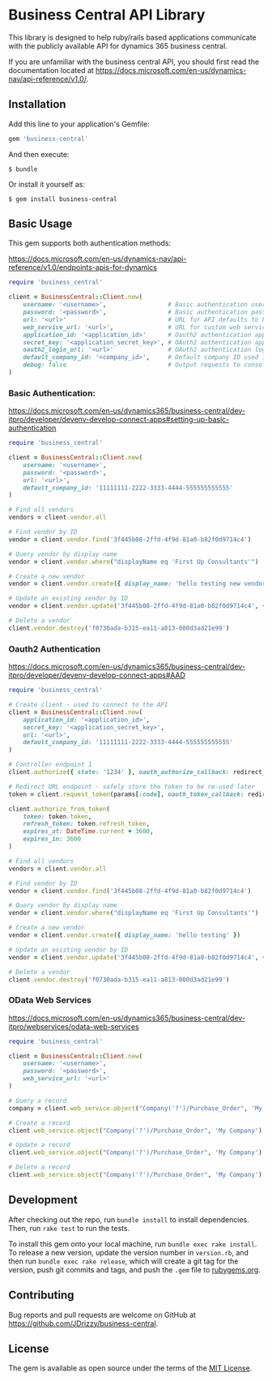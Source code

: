 # Business Central API Library

This library is designed to help ruby/rails based applications communicate with the publicly available API for dynamics 365 business central.

If you are unfamiliar with the business central API, you should first read the documentation located at https://docs.microsoft.com/en-us/dynamics-nav/api-reference/v1.0/.

## Installation

Add this line to your application's Gemfile:

```ruby
gem 'business-central'
```

And then execute:

    $ bundle

Or install it yourself as:

    $ gem install business-central

## Basic Usage

This gem supports both authentication methods:

https://docs.microsoft.com/en-us/dynamics-nav/api-reference/v1.0/endpoints-apis-for-dynamics

```Ruby
require 'business_central'

client = BusinessCentral::Client.new(
    username: '<username>',                 # Basic authentication username
    password: '<password>',                 # Basic authentication password
    url: '<url>'                            # URL for API defaults to https://api.businesscentral.dynamics.com/v2.0/production/api/v1.0
    web_service_url: '<url>',               # URL for custom web services defaults to https://api.businesscentral.dynamics.com/v2.0/production/ODataV4 
    application_id: '<application_id>'      # Oauth2 authentication application ID
    secret_key: '<application_secret_key>', # OAuth2 authentication application secret key
    oauth2_login_url: '<url>'               # OAuth2 authentication login URL defaults to https://login.microsoftonline.com/common
    default_company_id: '<company_id>',     # Default company ID used in all requests (if required)
    debug: false                            # Output requests to console
)
```

### Basic Authentication:

https://docs.microsoft.com/en-us/dynamics365/business-central/dev-itpro/developer/devenv-develop-connect-apps#setting-up-basic-authentication

```Ruby
require 'business_central'

client = BusinessCentral::Client.new(
    username: '<username>',
    password: '<password>',
    url: '<url>',
    default_company_id: '11111111-2222-3333-4444-555555555555'
)

# Find all vendors
vendors = client.vendor.all

# Find vendor by ID
vendor = client.vendor.find('3f445b08-2ffd-4f9d-81a0-b82f0d9714c4')

# Query vendor by display name
vendor = client.vendor.where("displayName eq 'First Up Consultants'")

# Create a new vendor
vendor = client.vendor.create({ display_name: 'hello testing new vendor' })

# Update an existing vendor by ID
vendor = client.vendor.update('3f445b08-2ffd-4f9d-81a0-b82f0d9714c4', { phone_number: '1112' })

# Delete a vendor
client.vendor.destroy('f0730ada-b315-ea11-a813-000d3ad21e99')
```

### Oauth2 Authentication

https://docs.microsoft.com/en-us/dynamics365/business-central/dev-itpro/developer/devenv-develop-connect-apps#AAD

```Ruby
require 'business_central'

# Create client - used to connect to the API
client = BusinessCentral::Client.new(
    application_id: '<application_id>',
    secret_key: '<application_secret_key>',
    url: '<url>',
    default_company_id: '11111111-2222-3333-4444-555555555555'
)

# Controller endpoint 1
client.authorize({ state: '1234' }, oauth_authorize_callback: redirect_url )

# Redirect URL endpoint - safely store the token to be re-used later
token = client.request_token(params[:code], oauth_token_callback: redirect_url)

client.authorize_from_token(
    token: token.token,
    refresh_token: token.refresh_token,
    expires_at: DateTime.current + 3600,
    expires_in: 3600
)

# Find all vendors
vendors = client.vendor.all

# Find vendor by ID
vendor = client.vendor.find('3f445b08-2ffd-4f9d-81a0-b82f0d9714c4')

# Query vendor by display name
vendor = client.vendor.where("displayName eq 'First Up Consultants'")

# Create a new vendor
vendor = client.vendor.create({ display_name: 'hello testing' })

# Update an existing vendor by ID
vendor = client.vendor.update('3f445b08-2ffd-4f9d-81a0-b82f0d9714c4', { phone_number: '1112' })

# Delete a vendor
client.vendor.destroy('f0730ada-b315-ea11-a813-000d3ad21e99')
```

### OData Web Services

https://docs.microsoft.com/en-us/dynamics365/business-central/dev-itpro/webservices/odata-web-services

```Ruby
require 'business_central'

client = BusinessCentral::Client.new(
    username: '<username>',
    password: '<password>',
    web_service_url: '<url>'
)

# Query a record 
company = client.web_service.object("Company('?')/Purchase_Order", 'My Company').get

# Create a record
client.web_service.object("Company('?')/Purchase_Order", 'My Company').post({})

# Update a record
client.web_service.object("Company('?')/Purchase_Order", 'My Company').patch({})

# Delete a record
client.web_service.object("Company('?')/Purchase_Order", 'My Company').delete
```

## Development

After checking out the repo, run `bundle install` to install dependencies. Then, run `rake test` to run the tests.

To install this gem onto your local machine, run `bundle exec rake install`. To release a new version, update the version number in `version.rb`, and then run `bundle exec rake release`, which will create a git tag for the version, push git commits and tags, and push the `.gem` file to [rubygems.org](https://rubygems.org).

## Contributing

Bug reports and pull requests are welcome on GitHub at https://github.com/JDrizzy/business-central.

## License

The gem is available as open source under the terms of the [MIT License](https://opensource.org/licenses/MIT).
